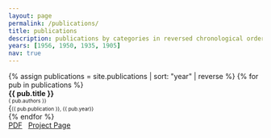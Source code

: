 ```yaml
---
layout: page
permalink: /publications/
title: publications
description: publications by categories in reversed chronological order. generated by jekyll-scholar.
years: [1956, 1950, 1935, 1905]
nav: true
---
```


<div class="publications">
{% assign publications = site.publications | sort: "year" | reverse %}
{% for pub in publications %}
<div class="pubitem">
  <div class="pubtitle">
    <b>{{ pub.title }}</b>
  </div>
  <div class="pubauthors">
    <font size="-2">{ pub.authors }}</font>
  </div>
  <div class="pubinfo">
    {<font size="-2">{{ pub.publication }}, {{ pub.year}}</font>
  </div>
</div>
{% endfor %}

<div class="publinks">
  <a href="/download/{{ pub.slug}}.pdf"><i class="far fa-file-pdf"></i> PDF</a>&nbsp;&nbsp;
  <a href="{{pub.url}}"><i class="fas fa-link"></i> Project Page</a>
</div>
